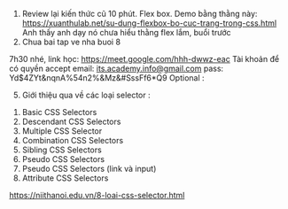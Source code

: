 1) Review lại kiến thức cũ 10 phút.
   Flex box.
   Demo bằng thằng này:
   https://xuanthulab.net/su-dung-flexbox-bo-cuc-trang-trong-css.html
Anh thấy anh dạy nó chưa hiểu thằng flex lắm, buổi trước 
2) Chua bai tap ve nha buoi 8


7h30 nhé, link học: https://meet.google.com/hhh-dwwz-eac
Tài khoản để có quyền accept
email: its.academy.info@gmail.com
pass: Yd$4ZYt&nqnA%54n2%&Mz&#SssFf6*Q9
Optional :

5) Giới thiệu qua về các loại selector :
1. Basic CSS Selectors
2. Descendant CSS Selectors
3. Multiple CSS Selector
4. Combination CSS Selectors
5. Sibling CSS Selectors
6. Pseudo CSS Selectors
7. Pseudo CSS Selectors (link và input)
8. Attribute CSS Selectors

https://niithanoi.edu.vn/8-loai-css-selector.html